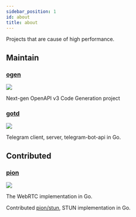 ```yaml
---
sidebar_position: 1
id: about
title: about
---
```


Projects that are cause of high performance.

## Maintain

### [ogen](https://github.com/ogen-go/ogen)

![](https://avatars.githubusercontent.com/u/85122432?s=80&v=4)

Next-gen OpenAPI v3 Code Generation project

### [gotd](https://github.com/gotd/td)

![](https://avatars.githubusercontent.com/u/75253497?s=80&v=4)

Telegram client, server, telegram-bot-api in Go.

## Contributed

### [pion](https://github.com/orgs/pion)

![](https://pion.ly/img/pion-logo.svg)

The WebRTC implementation in Go.

Contributed [pion/stun](https://github.com/pion/stun), STUN implementation in Go.
